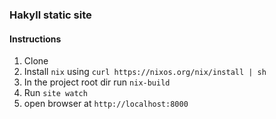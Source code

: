 ### Hakyll static site


#### Instructions

1. Clone
2. Install `nix` using `curl https://nixos.org/nix/install | sh`
3. In the project root dir run `nix-build`
4. Run `site watch`
5. open browser at `http://localhost:8000`
